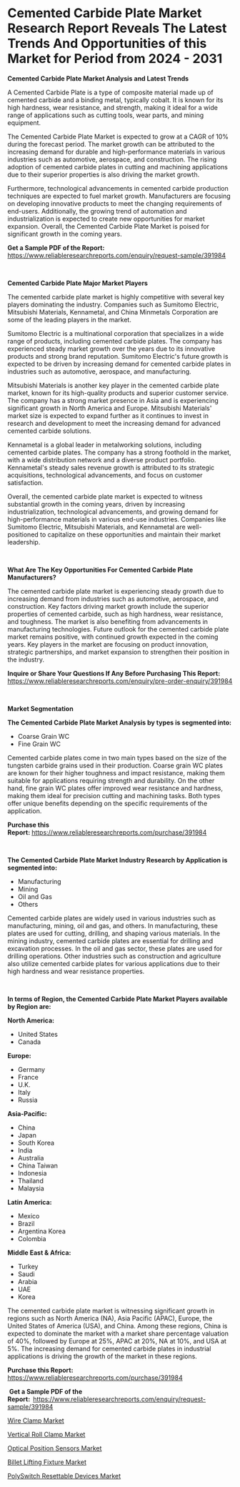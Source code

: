 <p><h1>Cemented Carbide Plate Market Research Report Reveals The Latest Trends And Opportunities of this Market for Period from 2024 - 2031</h1></p><p><strong>Cemented Carbide Plate Market Analysis and Latest Trends</strong></p>
<p><p>A Cemented Carbide Plate is a type of composite material made up of cemented carbide and a binding metal, typically cobalt. It is known for its high hardness, wear resistance, and strength, making it ideal for a wide range of applications such as cutting tools, wear parts, and mining equipment.</p><p>The Cemented Carbide Plate Market is expected to grow at a CAGR of 10% during the forecast period. The market growth can be attributed to the increasing demand for durable and high-performance materials in various industries such as automotive, aerospace, and construction. The rising adoption of cemented carbide plates in cutting and machining applications due to their superior properties is also driving the market growth.</p><p>Furthermore, technological advancements in cemented carbide production techniques are expected to fuel market growth. Manufacturers are focusing on developing innovative products to meet the changing requirements of end-users. Additionally, the growing trend of automation and industrialization is expected to create new opportunities for market expansion. Overall, the Cemented Carbide Plate Market is poised for significant growth in the coming years.</p></p>
<p><strong>Get a Sample PDF of the Report:&nbsp;</strong> <a href="https://www.reliableresearchreports.com/enquiry/request-sample/391984">https://www.reliableresearchreports.com/enquiry/request-sample/391984</a></p>
<p>&nbsp;</p>
<p><strong>Cemented Carbide Plate Major Market Players</strong></p>
<p><p>The cemented carbide plate market is highly competitive with several key players dominating the industry. Companies such as Sumitomo Electric, Mitsubishi Materials, Kennametal, and China Minmetals Corporation are some of the leading players in the market.</p><p>Sumitomo Electric is a multinational corporation that specializes in a wide range of products, including cemented carbide plates. The company has experienced steady market growth over the years due to its innovative products and strong brand reputation. Sumitomo Electric's future growth is expected to be driven by increasing demand for cemented carbide plates in industries such as automotive, aerospace, and manufacturing.</p><p>Mitsubishi Materials is another key player in the cemented carbide plate market, known for its high-quality products and superior customer service. The company has a strong market presence in Asia and is experiencing significant growth in North America and Europe. Mitsubishi Materials' market size is expected to expand further as it continues to invest in research and development to meet the increasing demand for advanced cemented carbide solutions.</p><p>Kennametal is a global leader in metalworking solutions, including cemented carbide plates. The company has a strong foothold in the market, with a wide distribution network and a diverse product portfolio. Kennametal's steady sales revenue growth is attributed to its strategic acquisitions, technological advancements, and focus on customer satisfaction.</p><p>Overall, the cemented carbide plate market is expected to witness substantial growth in the coming years, driven by increasing industrialization, technological advancements, and growing demand for high-performance materials in various end-use industries. Companies like Sumitomo Electric, Mitsubishi Materials, and Kennametal are well-positioned to capitalize on these opportunities and maintain their market leadership.</p></p>
<p>&nbsp;</p>
<p><strong>What Are The Key Opportunities For Cemented Carbide Plate Manufacturers?</strong></p>
<p><p>The cemented carbide plate market is experiencing steady growth due to increasing demand from industries such as automotive, aerospace, and construction. Key factors driving market growth include the superior properties of cemented carbide, such as high hardness, wear resistance, and toughness. The market is also benefiting from advancements in manufacturing technologies. Future outlook for the cemented carbide plate market remains positive, with continued growth expected in the coming years. Key players in the market are focusing on product innovation, strategic partnerships, and market expansion to strengthen their position in the industry.</p></p>
<p><strong>Inquire or Share Your Questions If Any Before Purchasing This Report:</strong> <a href="https://www.reliableresearchreports.com/enquiry/pre-order-enquiry/391984">https://www.reliableresearchreports.com/enquiry/pre-order-enquiry/391984</a></p>
<p>&nbsp;</p>
<p><strong>Market Segmentation</strong></p>
<p><strong>The Cemented Carbide Plate Market Analysis by types is segmented into:</strong></p>
<p><ul><li>Coarse Grain WC</li><li>Fine Grain WC</li></ul></p>
<p><p>Cemented carbide plates come in two main types based on the size of the tungsten carbide grains used in their production. Coarse grain WC plates are known for their higher toughness and impact resistance, making them suitable for applications requiring strength and durability. On the other hand, fine grain WC plates offer improved wear resistance and hardness, making them ideal for precision cutting and machining tasks. Both types offer unique benefits depending on the specific requirements of the application.</p></p>
<p><strong>Purchase this Report:&nbsp;</strong><a href="https://www.reliableresearchreports.com/purchase/391984">https://www.reliableresearchreports.com/purchase/391984</a></p>
<p>&nbsp;</p>
<p><strong>The Cemented Carbide Plate Market Industry Research by Application is segmented into:</strong></p>
<p><ul><li>Manufacturing</li><li>Mining</li><li>Oil and Gas</li><li>Others</li></ul></p>
<p><p>Cemented carbide plates are widely used in various industries such as manufacturing, mining, oil and gas, and others. In manufacturing, these plates are used for cutting, drilling, and shaping various materials. In the mining industry, cemented carbide plates are essential for drilling and excavation processes. In the oil and gas sector, these plates are used for drilling operations. Other industries such as construction and agriculture also utilize cemented carbide plates for various applications due to their high hardness and wear resistance properties.</p></p>
<p>&nbsp;</p>
<p><strong>In terms of Region, the Cemented Carbide Plate Market Players available by Region are:</strong></p>
<p>
    <p> <strong> North America: </strong>
        <ul>
            <li>United States</li>
            <li>Canada</li>
        </ul>
        </p> 
    <p> <strong> Europe: </strong>
        <ul>
            <li>Germany</li>
            <li>France</li>
            <li>U.K.</li>
            <li>Italy</li>
            <li>Russia</li>
        </ul>
        </p> 
    <p> <strong> Asia-Pacific: </strong>
        <ul>
            <li>China</li>
            <li>Japan</li>
            <li>South Korea</li>
            <li>India</li>
            <li>Australia</li>
            <li>China Taiwan</li>
            <li>Indonesia</li>
            <li>Thailand</li>
            <li>Malaysia</li>
        </ul>
        </p> 
    <p> <strong> Latin America: </strong>
        <ul>
            <li>Mexico</li>
            <li>Brazil</li>
            <li>Argentina Korea</li>
            <li>Colombia</li>
        </ul>
        </p> 
    <p> <strong> Middle East & Africa: </strong>
        <ul>
            <li>Turkey</li>
            <li>Saudi</li>
            <li>Arabia</li>
            <li>UAE</li>
            <li>Korea</li>
        </ul>
    </p>
    </p>
<p><p>The cemented carbide plate market is witnessing significant growth in regions such as North America (NA), Asia Pacific (APAC), Europe, the United States of America (USA), and China. Among these regions, China is expected to dominate the market with a market share percentage valuation of 40%, followed by Europe at 25%, APAC at 20%, NA at 10%, and USA at 5%. The increasing demand for cemented carbide plates in industrial applications is driving the growth of the market in these regions.</p></p>
<p><strong>Purchase this Report: </strong><a href="https://www.reliableresearchreports.com/purchase/391984">https://www.reliableresearchreports.com/purchase/391984</a></p>
<p>&nbsp;<strong>Get a Sample PDF of the Report:&nbsp;&nbsp;</strong><a href="https://www.reliableresearchreports.com/enquiry/request-sample/391984">https://www.reliableresearchreports.com/enquiry/request-sample/391984</a></p>
<p><strong></strong></p>
<p><p><a href="https://natural-crush-b99.notion.site/Insights-into-Wire-Clamp-Market-Size-Analysing-Market-Share-Trends-and-Growth-from-2024-to-2031-84e1eb214d854e1a98bc0b57790a30b0">Wire Clamp Market</a></p><p><a href="https://boundless-drawbridge-702.notion.site/Vertical-Roll-Clamp-Market-Offers-Provide-Insightful-Data-for-the-Time-Period-from-2024-to-2031-and--3c7a12236cda44c0a2b7ed8d6b233085">Vertical Roll Clamp Market</a></p><p><a href="https://view.publitas.com/reportprime-1/optical-position-sensors-market-size-market-share-and-global-market-analysis-report-2024-2031/">Optical Position Sensors Market</a></p><p><a href="https://gamy-alyssum-396.notion.site/Billet-Lifting-Fixture-Market-Research-Report-Reveals-The-Latest-Trends-And-Opportunities-of-this-Ma-172608f65d234210a0e82666c20b69bb">Billet Lifting Fixture Market</a></p><p><a href="https://view.publitas.com/reportprime-1/global-polyswitch-resettable-devices-market-by-types-applications-and-major-players-with-regional-growth-rate-analysis-and-development-situation-from-2024-to-2031/">PolySwitch Resettable Devices Market</a></p></p>